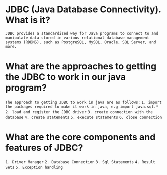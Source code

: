 # JDBC (Java Database Connectivity). What is it?

`JDBC provides a standardized way for Java programs to connect to and manipulate data stored in various relational database management systems (RDBMS), such as PostgreSQL, MySQL, Oracle, SQL Server, and more.`

# What are the approaches to getting the JDBC to work in our java program?

`The approach to getting JDBC to work in java are as follows:`
`1. import the packages required to make it work in java, e.g import java.sql.*`
`2. load and register the JDBC driver`
`3. create connection with the database`
`4. create statements`
`5. execute statements`
`6. close connection`

# What are the core components and features of JDBC?
`1. Driver Manager`
`2. Database Connection`
`3. Sql Statements`
`4. Result Sets`
`5. Exception handling`
